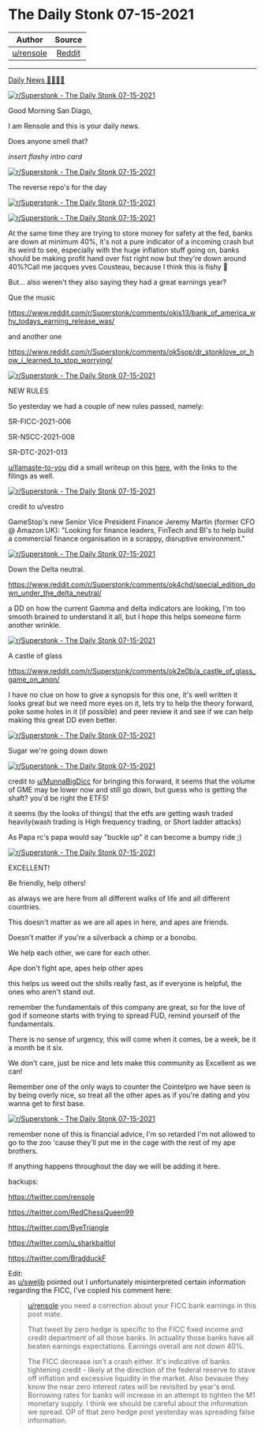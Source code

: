 The Daily Stonk 07-15-2021
==========================

| Author       | Source       | 
| :-------------: |:-------------:|
|  [u/rensole](https://www.reddit.com/user/rensole/) | [Reddit](https://www.reddit.com/r/Superstonk/comments/okpp5t/the_daily_stonk_07152021/) | 

---

[Daily News 🦍💎🙌🚀](https://www.reddit.com/r/Superstonk/search?q=flair_name%3A%22Daily%20News%20%F0%9F%A6%8D%F0%9F%92%8E%F0%9F%99%8C%F0%9F%9A%80%22&restrict_sr=1)

[![r/Superstonk - The Daily Stonk 07-15-2021](https://preview.redd.it/jp8i666bjcb71.png?width=1600&format=png&auto=webp&s=61c196afde5060a46ea2321f0131232ff484eb79)](https://preview.redd.it/jp8i666bjcb71.png?width=1600&format=png&auto=webp&s=61c196afde5060a46ea2321f0131232ff484eb79)

Good Morning San Diago,

I am Rensole and this is your daily news.

Does anyone smell that?

*insert flashy intro card*

[![r/Superstonk - The Daily Stonk 07-15-2021](https://preview.redd.it/lo08m2zcjcb71.png?width=680&format=png&auto=webp&s=77d2b3c28f3402341e306e787da67be5733d93b5)](https://preview.redd.it/lo08m2zcjcb71.png?width=680&format=png&auto=webp&s=77d2b3c28f3402341e306e787da67be5733d93b5)

The reverse repo's for the day

[![r/Superstonk - The Daily Stonk 07-15-2021](https://preview.redd.it/7b8xuvhsjcb71.png?width=700&format=png&auto=webp&s=a36207e794a2fa2ecbf45229fd223fb6660ecd0d)](https://preview.redd.it/7b8xuvhsjcb71.png?width=700&format=png&auto=webp&s=a36207e794a2fa2ecbf45229fd223fb6660ecd0d)

[![r/Superstonk - The Daily Stonk 07-15-2021](https://preview.redd.it/8nbk941vjcb71.png?width=960&format=png&auto=webp&s=c315c75e99225abbde48c698db81113c6ec1593d)](https://preview.redd.it/8nbk941vjcb71.png?width=960&format=png&auto=webp&s=c315c75e99225abbde48c698db81113c6ec1593d)

At the same time they are trying to store money for safety at the fed, banks are down at minimum 40%, it's not a pure indicator of a incoming crash but its weird to see, especially with the huge inflation stuff going on, banks should be making profit hand over fist right now but they're down around 40%?Call me jacques yves Cousteau, because I think this is fishy 🤔

But... also weren't they also saying they had a great earnings year?

Que the music

<https://www.reddit.com/r/Superstonk/comments/okjs13/bank_of_america_why_todays_earning_release_was/>

and another one

<https://www.reddit.com/r/Superstonk/comments/ok5sop/dr_stonklove_or_how_i_learned_to_stop_worrying/>

[![r/Superstonk - The Daily Stonk 07-15-2021](https://preview.redd.it/vap99wdekcb71.png?width=592&format=png&auto=webp&s=70dd3d6ec802137bb0154bcba8777e8c3393abc4)](https://preview.redd.it/vap99wdekcb71.png?width=592&format=png&auto=webp&s=70dd3d6ec802137bb0154bcba8777e8c3393abc4)

NEW RULES

So yesterday we had a couple of new rules passed, namely:

SR-FICC-2021-006

SR-NSCC-2021-008

SR-DTC-2021-013

[u/llamaste-to-you](https://www.reddit.com/u/llamaste-to-you/) did a small writeup on this [here](https://www.reddit.com/r/Superstonk/comments/ojm5ao/new_dtc_rule_srdtc2021013_notice_of_filing_and/), with the links to the filings as well.

[![r/Superstonk - The Daily Stonk 07-15-2021](https://preview.redd.it/r4hwanlklcb71.png?width=898&format=png&auto=webp&s=7f94e9f3fb880ca7b5a80e101e90e7bf40cae6c5)](https://preview.redd.it/r4hwanlklcb71.png?width=898&format=png&auto=webp&s=7f94e9f3fb880ca7b5a80e101e90e7bf40cae6c5)

credit to u/vestro

GameStop's new Senior Vice President Finance Jeremy Martin (former CFO @ Amazon UK): "Looking for finance leaders, FinTech and BI's to help build a commercial finance organisation in a scrappy, disruptive environment."

[![r/Superstonk - The Daily Stonk 07-15-2021](https://preview.redd.it/87cpunrslcb71.png?width=1195&format=png&auto=webp&s=c3b1ade7ec94a6a38b0bf51bc16147ec58f12d06)](https://preview.redd.it/87cpunrslcb71.png?width=1195&format=png&auto=webp&s=c3b1ade7ec94a6a38b0bf51bc16147ec58f12d06)

Down the Delta neutral.

<https://www.reddit.com/r/Superstonk/comments/ok4chd/special_edition_down_under_the_delta_neutral/>

a DD on how the current Gamma and delta indicators are looking, I'm too smooth brained to understand it all, but I hope this helps someone form another wrinkle.

[![r/Superstonk - The Daily Stonk 07-15-2021](https://preview.redd.it/xydh3976mcb71.png?width=500&format=png&auto=webp&s=d41bc3fbb08838d8937110f2e2cce10c1de2c9da)](https://preview.redd.it/xydh3976mcb71.png?width=500&format=png&auto=webp&s=d41bc3fbb08838d8937110f2e2cce10c1de2c9da)

A castle of glass

<https://www.reddit.com/r/Superstonk/comments/ok2e0b/a_castle_of_glass_game_on_anon/>

I have no clue on how to give a synopsis for this one, it's well written it looks great but we need more eyes on it, lets try to help the theory forward, poke some holes in it (if possible) and peer review it and see if we can help making this great DD even better.

[![r/Superstonk - The Daily Stonk 07-15-2021](https://preview.redd.it/p4nfd1eimcb71.png?width=640&format=png&auto=webp&s=d94a9fd534b843cd70f13077ba6aff5badc40af7)](https://preview.redd.it/p4nfd1eimcb71.png?width=640&format=png&auto=webp&s=d94a9fd534b843cd70f13077ba6aff5badc40af7)

Sugar we're going down down

[![r/Superstonk - The Daily Stonk 07-15-2021](https://preview.redd.it/fpky8mtlmcb71.png?width=960&format=png&auto=webp&s=64574530b1fa844ed9f262222117122488aa9b36)](https://preview.redd.it/fpky8mtlmcb71.png?width=960&format=png&auto=webp&s=64574530b1fa844ed9f262222117122488aa9b36)

credit to [u/MunnaBigDicc](https://www.reddit.com/u/MunnaBigDicc/) for bringing this forward, it seems that the volume of GME may be lower now and still go down, but guess who is getting the shaft? you'd be right the ETFS!

it seems (by the looks of things) that the etfs are getting wash traded heavily(wash trading is High frequency trading, or Short ladder attacks)

As Papa rc's papa would say "buckle up" it can become a bumpy ride ;)

[![r/Superstonk - The Daily Stonk 07-15-2021](https://preview.redd.it/yoi994s8ncb71.png?width=554&format=png&auto=webp&s=260127a718d6f804193b28d7d902b281fca92a8c)](https://preview.redd.it/yoi994s8ncb71.png?width=554&format=png&auto=webp&s=260127a718d6f804193b28d7d902b281fca92a8c)

EXCELLENT!

Be friendly, help others!

as always we are here from all different walks of life and all different countries.

This doesn't matter as we are all apes in here, and apes are friends.

Doesn't matter if you're a silverback a chimp or a bonobo.

We help each other, we care for each other.

Ape don't fight ape, apes help other apes

this helps us weed out the shills really fast, as if everyone is helpful, the ones who aren't stand out.

remember the fundamentals of this company are great, so for the love of god if someone starts with trying to spread FUD, remind yourself of the fundamentals.

There is no sense of urgency, this will come when it comes, be a week, be it a month be it six.

We don't care, just be nice and lets make this community as Excellent as we can!

Remember one of the only ways to counter the Cointelpro we have seen is by being overly nice, so treat all the other apes as if you're dating and you wanna get to first base.

[![r/Superstonk - The Daily Stonk 07-15-2021](https://preview.redd.it/hrsq726bncb71.png?width=400&format=png&auto=webp&s=05ef8941de058556f75cc5350d554c053a609899)](https://preview.redd.it/hrsq726bncb71.png?width=400&format=png&auto=webp&s=05ef8941de058556f75cc5350d554c053a609899)

remember none of this is financial advice, I'm so retarded I'm not allowed to go to the zoo 'cause they'll put me in the cage with the rest of my ape brothers.

If anything happens throughout the day we will be adding it here.

backups:

<https://twitter.com/rensole>

<https://twitter.com/RedChessQueen99>

<https://twitter.com/ByeTriangle>

<https://twitter.com/u_sharkbaitlol>

<https://twitter.com/BradduckF>

Edit:\
as [u/sweljb](https://www.reddit.com/u/sweljb/) pointed out I unfortunately misinterpreted certain information regarding the FICC, I've copied his comment here:

> [u/rensole](https://www.reddit.com/u/rensole/) you need a correction about your FICC bank earnings in this post mate.
>
> That tweet by zero hedge is specific to the FICC fixed income and credit department of all those banks. In actuality those banks have all beaten earnings expectations. Earnings overall are not down 40%.
>
> The FICC decrease isn't a crash either. It's indicative of banks tightening credit - likely at the direction of the federal reserve to stave off inflation and excessive liquidity in the market. Also bevause they know the near zero interest rates will be revisited by year's end. Borrowing rates for banks will increase in an attempt to tighten the M1 monetary supply. I think we should be careful about the information we spread. OP of that zero hedge post yesterday was spreading false information.
